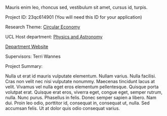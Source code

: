 Mauris enim leo, rhoncus sed, vestibulum sit amet, cursus id, turpis.

Project ID: 23qc614901
(You will need this ID for your application)

Research Theme: [Circular Economy](/themes/circular-economy)

UCL Host department: [Physics and Astronomy](/departments/physics-and-astronomy)

[Department Website](https://www.example.com/dept2)

Supervisors: Terri Wannes

Project Summary:

Nulla ut erat id mauris vulputate elementum. Nullam varius. Nulla facilisi. Cras non velit nec nisi vulputate nonummy. Maecenas tincidunt lacus at velit. Vivamus vel nulla eget eros elementum pellentesque. Quisque porta volutpat erat. Quisque erat eros, viverra eget, congue eget, semper rutrum, nulla. Nunc purus. Phasellus in felis. Donec semper sapien a libero. Nam dui. Proin leo odio, porttitor id, consequat in, consequat ut, nulla. Sed accumsan felis. Ut at dolor quis odio consequat varius.